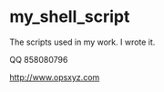 # my_shell_script

The scripts used in my work.  I wrote it. 


QQ 858080796 


http://www.opsxyz.com
